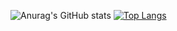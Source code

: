 ![Anurag's GitHub stats](https://github-readme-stats.vercel.app/api?username=Linuxperoxo&count_private=true)
[![Top Langs](https://github-readme-stats.vercel.app/api/top-langs/?username=Linuxperoxo&layout=compact)](https://github.com/anuraghazra/github-readme-stats)
